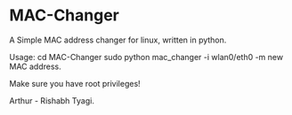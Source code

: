 # MAC-Changer
A Simple MAC address changer for linux, written in python.

Usage:
  cd MAC-Changer
  sudo python mac_changer -i wlan0/eth0 -m new MAC address.

Make sure you have root privileges!

Arthur - Rishabh Tyagi.
